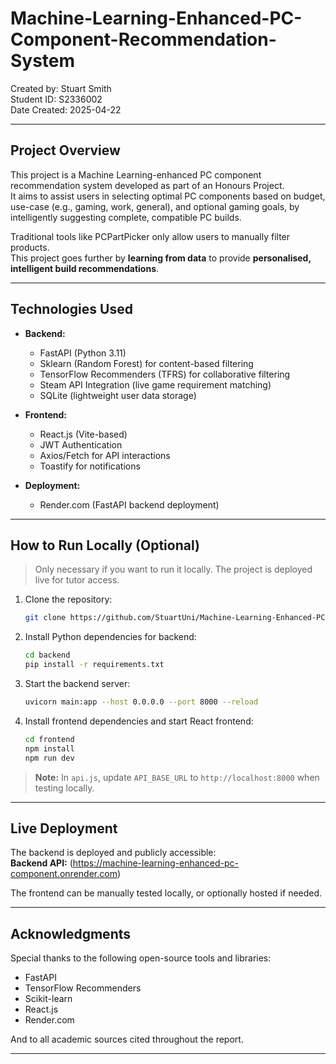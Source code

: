 # Machine-Learning-Enhanced-PC-Component-Recommendation-System

Created by: Stuart Smith  
Student ID: S2336002  
Date Created: 2025-04-22

---

##  Project Overview

This project is a Machine Learning-enhanced PC component recommendation system developed as part of an Honours Project.  
It aims to assist users in selecting optimal PC components based on budget, use-case (e.g., gaming, work, general), and optional gaming goals, by intelligently suggesting complete, compatible PC builds.

Traditional tools like PCPartPicker only allow users to manually filter products.  
This project goes further by **learning from data** to provide **personalised, intelligent build recommendations**.

---

##  Technologies Used

- **Backend:**  
  - FastAPI (Python 3.11)  
  - Sklearn (Random Forest) for content-based filtering  
  - TensorFlow Recommenders (TFRS) for collaborative filtering  
  - Steam API Integration (live game requirement matching)  
  - SQLite (lightweight user data storage)

- **Frontend:**  
  - React.js (Vite-based)  
  - JWT Authentication  
  - Axios/Fetch for API interactions  
  - Toastify for notifications  

- **Deployment:**  
  - Render.com (FastAPI backend deployment)  

---

##  How to Run Locally (Optional)

> Only necessary if you want to run it locally. The project is deployed live for tutor access.

1. Clone the repository:
    ```bash
    git clone https://github.com/StuartUni/Machine-Learning-Enhanced-PC-Component-Recommendation-System.git
    ```

2. Install Python dependencies for backend:
    ```bash
    cd backend
    pip install -r requirements.txt
    ```

3. Start the backend server:
    ```bash
    uvicorn main:app --host 0.0.0.0 --port 8000 --reload
    ```

4. Install frontend dependencies and start React frontend:
    ```bash
    cd frontend
    npm install
    npm run dev
    ```

> **Note:** In `api.js`, update `API_BASE_URL` to `http://localhost:8000` when testing locally.

---

##  Live Deployment

The backend is deployed and publicly accessible:  
**Backend API:** (https://machine-learning-enhanced-pc-component.onrender.com)



The frontend can be manually tested locally, or optionally hosted if needed.

---
##  Acknowledgments

Special thanks to the following open-source tools and libraries:
- FastAPI
- TensorFlow Recommenders
- Scikit-learn
- React.js
- Render.com

And to all academic sources cited throughout the report.

---

